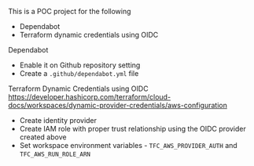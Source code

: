 This is a POC project for the following
- Dependabot
- Terraform dynamic credentials using OIDC

Dependabot
- Enable it on Github repository setting
- Create a `.github/dependabot.yml` file

Terraform Dynamic Credentials using OIDC
https://developer.hashicorp.com/terraform/cloud-docs/workspaces/dynamic-provider-credentials/aws-configuration
- Create identity provider
- Create IAM role with proper trust relationship using the OIDC provider created above
- Set workspace environment variables - `TFC_AWS_PROVIDER_AUTH` and `TFC_AWS_RUN_ROLE_ARN`
